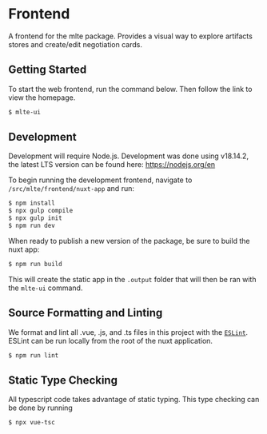 # Frontend

A frontend for the mlte package. Provides a visual way to explore artifacts stores and create/edit negotiation cards.

## Getting Started
To start the web frontend, run the command below. Then follow the link to view the homepage.

```bash
$ mlte-ui
```

## Development
Development will require Node.js. Development was done using v18.14.2, the latest LTS version can be found here: https://nodejs.org/en

To begin running the development frontend, navigate to `/src/mlte/frontend/nuxt-app` and run:

```bash
$ npm install
$ npx gulp compile
$ npx gulp init
$ npm run dev
```

When ready to publish a new version of the package, be sure to build the nuxt app:

```bash
$ npm run build
```

This will create the static app in the `.output` folder that will then be ran with the `mlte-ui` command. 

## Source Formatting and Linting

We format and lint all .vue, .js, and .ts files in this project with the [`ESLint`](https://eslint.org/). ESLint can be run locally from the root of the nuxt application.

```bash
$ npm run lint
```

## Static Type Checking
All typescript code takes advantage of static typing. This type checking can be done by running

```bash
$ npx vue-tsc
```